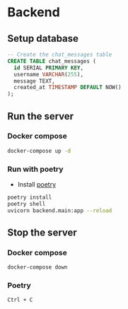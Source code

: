 # Backend

## Setup database

```sql
-- Create the chat_messages table
CREATE TABLE chat_messages (
  id SERIAL PRIMARY KEY,
  username VARCHAR(255),
  message TEXT,
  created_at TIMESTAMP DEFAULT NOW()
);
```

## Run the server

### Docker compose
  
```bash
docker-compose up -d
```

### Run with poetry

- Install [poetry](https://python-poetry.org/docs/#installation)

```bash
poetry install
poetry shell
uvicorn backend.main:app --reload
```

## Stop the server

### Docker compose

```bash
docker-compose down
```

### Poetry

```bash
Ctrl + C
```

